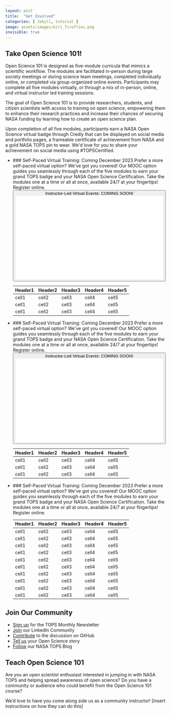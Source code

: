 ```yaml
---
layout: post
title:  "Get Involved"
categories: [ Jekyll, tutorial ]
image: assets/images/Girl_fireflies.png
invisible: true
---
```


## Take Open Science 101!
Open Science 101 is designed as five-module curricula that mimics a scientific workflow. The modules are facilitated in-person during large society meetings or during science team meetings, completed individually online, or completed via group-organized online events. Participants may complete all five modules virtually, or through a mix of in-person, online, and virtual instructor led training sessions.

The goal of Open Science 101 is to provide researchers, students, and citizen scientists with access to training on open science, empowering them to enhance their research practices and increase their chances of securing NASA funding by learning how to create an open science plan.

Upon completion of all five modules, participants earn a NASA Open Science virtual badge through Credly that can be displayed on social media and portfolio pages, a frameable certificate of achievement from NASA and a gold NASA TOPS pin to wear. We'd love for you to share your achievement on social media using #TOPSCertified.

<ul class="tops_tablelist">
<li>
<div markdown="1">
### Self-Paced Virtual Training: Coming December 2023
Prefer a more self-paced virtual option? We've got you covered! Our MOOC option guides you seamlessly through each of the five modules to earn your grand TOPS badge and your NASA Open Science Certification. Take the modules one at a time or all at once, available 24/7 at your fingertips! Register online.
</div>
<div class="tops_expandable_table">
	<button class="tops_expandable_opt">
		<span>Instructor-Led Virtual Events: COMING SOON!</span>
		<span><img src="../assets/images/expand_down.png"></span>
	</button>
	<table>
	  <thead>
		<tr>
		  <th>Header1</th>
		  <th>Header2</th>
		  <th>Header3</th>
		  <th>Header4</th>
		  <th>Header5</th>
		</tr>
	  </thead>
	  <tbody>
		<tr>
		  <td>cell1</td>
		  <td>cell2</td>
		  <td>cell3</td>
		  <td>cell4</td>
		  <td>cell5</td>
		</tr>
		<tr>
		  <td>cell1</td>
		  <td>cell2</td>
		  <td>cell3</td>
		  <td>cell4</td>
		  <td>cell5</td>
		</tr>
		<tr>
		  <td>cell1</td>
		  <td>cell2</td>
		  <td>cell3</td>
		  <td>cell4</td>
		  <td>cell5</td>
		</tr>
	  </tbody>
	</table>
</div>
</li>
<li>
<div markdown="1">
### Self-Paced Virtual Training: Coming December 2023
Prefer a more self-paced virtual option? We've got you covered! Our MOOC option guides you seamlessly through each of the five modules to earn your grand TOPS badge and your NASA Open Science Certification. Take the modules one at a time or all at once, available 24/7 at your fingertips! Register online.
</div>
<div class="tops_expandable_table">
    <button class="tops_expandable_opt">
		<span>Instructor-Led Virtual Events: COMING SOON!</span>
		<span><img src="../assets/images/expand_down.png"></span>
	</button>
	<table>
	  <thead>
		<tr>
		  <th>Header1</th>
		  <th>Header2</th>
		  <th>Header3</th>
		  <th>Header4</th>
		  <th>Header5</th>
		</tr>
	  </thead>
	  <tbody>
		<tr>
		  <td>cell1</td>
		  <td>cell2</td>
		  <td>cell3</td>
		  <td>cell4</td>
		  <td>cell5</td>
		</tr>
		<tr>
		  <td>cell1</td>
		  <td>cell2</td>
		  <td>cell3</td>
		  <td>cell4</td>
		  <td>cell5</td>
		</tr>
		<tr>
		  <td>cell1</td>
		  <td>cell2</td>
		  <td>cell3</td>
		  <td>cell4</td>
		  <td>cell5</td>
		</tr>
	  </tbody>
	</table>
</div>
</li>
<li>
<div markdown="1">
### Self-Paced Virtual Training: Coming December 2023
Prefer a more self-paced virtual option? We've got you covered! Our MOOC option guides you seamlessly through each of the five modules to earn your grand TOPS badge and your NASA Open Science Certification. Take the modules one at a time or all at once, available 24/7 at your fingertips! Register online.
</div>
<div class="tops_scrollable_table">
	<table>
	  <thead>
		<tr>
		  <th>Header1</th>
		  <th>Header2</th>
		  <th>Header3</th>
		  <th>Header4</th>
		  <th>Header5</th>
		</tr>
	  </thead>
	  <tbody>
		<tr>
		  <td>cell1</td>
		  <td>cell2</td>
		  <td>cell3</td>
		  <td>cell4</td>
		  <td>cell5</td>
		</tr>
		<tr>
		  <td>cell1</td>
		  <td>cell2</td>
		  <td>cell3</td>
		  <td>cell4</td>
		  <td>cell5</td>
		</tr>
		<tr>
		  <td>cell1</td>
		  <td>cell2</td>
		  <td>cell3</td>
		  <td>cell4</td>
		  <td>cell5</td>
		</tr>
		<tr>
		  <td>cell1</td>
		  <td>cell2</td>
		  <td>cell3</td>
		  <td>cell4</td>
		  <td>cell5</td>
		</tr>
		<tr>
		  <td>cell1</td>
		  <td>cell2</td>
		  <td>cell3</td>
		  <td>cell4</td>
		  <td>cell5</td>
		</tr>
		<tr>
		  <td>cell1</td>
		  <td>cell2</td>
		  <td>cell3</td>
		  <td>cell4</td>
		  <td>cell5</td>
		</tr>
		<tr>
		  <td>cell1</td>
		  <td>cell2</td>
		  <td>cell3</td>
		  <td>cell4</td>
		  <td>cell5</td>
		</tr>
		<tr>
		  <td>cell1</td>
		  <td>cell2</td>
		  <td>cell3</td>
		  <td>cell4</td>
		  <td>cell5</td>
		</tr>
		<tr>
		  <td>cell1</td>
		  <td>cell2</td>
		  <td>cell3</td>
		  <td>cell4</td>
		  <td>cell5</td>
		</tr>
		<tr>
		  <td>cell1</td>
		  <td>cell2</td>
		  <td>cell3</td>
		  <td>cell4</td>
		  <td>cell5</td>
		</tr>
	  </tbody>
	</table>
</div>
</li>
</ul>

## Join Our Community
* [Sign up](https://nasa.github.io/Transform-to-Open-Science/signup/) for the TOPS Monthly Newsletter
* [Join](https://www.linkedin.com/groups/12833665/) our LinkedIn Community
* [Contribute](https://github.com/nasa/Transform-to-Open-Science/discussions) to the discussion on GitHub
* [Tell us](https://docs.google.com/forms/d/e/1FAIpQLSfRXn48_rAlmZbV1s29tJn5-Awtf8DmCjzJjtSu9Gb7VD6hfg/viewform) your Open Science story
* [Follow](https://blogs.nasa.gov/transformtoopenscience/) our NASA TOPS Blog

## Teach Open Science 101
Are you an open scientist enthusiast interested in jumping in with NASA TOPS and helping spread awareness of open science? Do you have a community or audience who could benefit from the Open Science 101 course?

We’d love to have you come along side us as a community instructor!
[Insert instructions on how they can do this]

